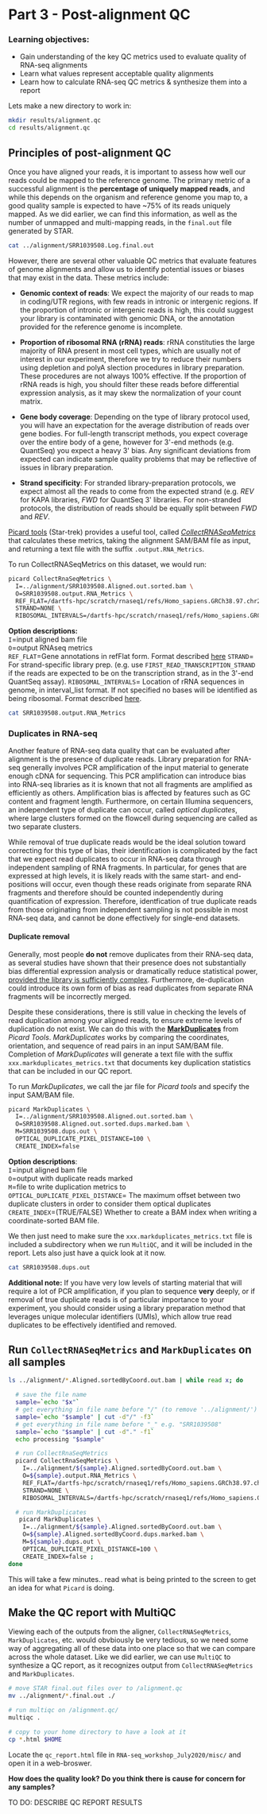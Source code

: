 # Part 3 - Post-alignment QC

### Learning objectives: 
- Gain understanding of the key QC metrics used to evaluate quality of RNA-seq alignments
- Learn what values represent acceptable quality alignments 
- Learn how to calculate RNA-seq QC metrics & synthesize them into a report 

Lets make a new directory to work in: 
```bash
mkdir results/alignment.qc
cd results/alignment.qc
```

## Principles of post-alignment QC
Once you have aligned your reads, it is important to assess how well our reads could be mapped to the reference genome. The primary metric of a successful alignment is the **percentage of uniquely mapped reads**, and while this depends on the organism and reference genome you map to, a good quality sample is expected to have ~75% of its reads uniquely mapped. As we did earlier, we can find this information, as well as the number of unmapped and multi-mapping reads, in the `final.out` file generated by STAR. 

```bash
cat ../alignment/SRR1039508.Log.final.out
```  

However, there are several other valuable QC metrics that evaluate features of genome alignments and allow us to identify potential issues or biases that may exist in the data. These metrics include: 

- **Genomic context of reads**: We expect the majority of our reads to map in coding/UTR regions, with few reads in intronic or intergenic regions. If the proportion of intronic or intergenic reads is high, this could suggest your library is contaminated with genomic DNA, or the annotation provided for the reference genome is incomplete. 

- **Proportion of ribosomal RNA (rRNA) reads**: rRNA constituties the large majority of RNA present in most cell types, which are usually not of interest in our experiment, therefore we try to reduce their numbers using depletion and polyA slection procedures in library preparation. These procedures are not always 100% effective. If the proportion of rRNA reads is high, you should filter these reads before differential expression analysis, as it may skew the normalization of your count matrix. 

- **Gene body coverage**: Depending on the type of library protocol used, you will have an expectation for the average distribution of reads over gene bodies. For full-length transcript methods, you expect coverage over the entire body of a gene, however for 3'-end methods (e.g. QuantSeq) you expect a heavy 3' bias. Any significant deviations from expected can indicate sample quality problems that may be reflective of issues in library preparation. 

- **Strand specificity**: For stranded library-preparation protocols, we expect almost all the reads to come from the expected strand (e.g. *REV* for KAPA libraries, *FWD* for QuantSeq 3' libraries. For non-stranded protocols, the distribution of reads should be equally split between *FWD* and *REV*. 

[Picard tools](https://broadinstitute.github.io/picard/) (Star-trek) provides a useful tool, called [*CollectRNASeqMetrics*](https://gatk.broadinstitute.org/hc/en-us/articles/360037057492-CollectRnaSeqMetrics-Picard-) that calculates these metrics, taking the alignment SAM/BAM file as input, and returning a text file with the suffix `.output.RNA_Metrics`. 

To run CollectRNASeqMetrics on this dataset, we would run:
```bash 
picard CollectRnaSeqMetrics \
  I=../alignment/SRR1039508.Aligned.out.sorted.bam \
  O=SRR1039508.output.RNA_Metrics \
  REF_FLAT=/dartfs-hpc/scratch/rnaseq1/refs/Homo_sapiens.GRCh38.97.chr20.refFlat.txt \
  STRAND=NONE \
  RIBOSOMAL_INTERVALS=/dartfs-hpc/scratch/rnaseq1/refs/Homo_sapiens.GRCh38.97.rRNA.chr20.interval_list
```
**Option descriptions:**  
`I`=input aligned bam file  
`O`=output RNAseq metrics  
`REF_FLAT`=Gene annotations in refFlat form. Format described [here](http://genome.ucsc.edu/goldenPath/gbdDescriptionsOld.html#RefFlat)
`STRAND`= For strand-specific library prep. (e.g. use `FIRST_READ_TRANSCRIPTION_STRAND` if the reads are expected to be on the transcription strand, as in the 3'-end QuantSeq assay). 
`RIBOSOMAL_INTERVALS`= Location of rRNA sequences in genome, in interval_list format. If not specified no bases will be identified as being ribosomal. Format described [here](http://samtools.github.io/htsjdk/javadoc/htsjdk/htsjdk/samtools/util/IntervalList.html). 

```bash
cat SRR1039508.output.RNA_Metrics 
```  

### Duplicates in RNA-seq 

Another feature of RNA-seq data quality that can be evaluated after alignment is the presence of duplicate reads. Library preparation for RNA-seq generally involves PCR amplification of the input material to generate enough cDNA for sequencing. This PCR amplification can introduce bias into RNA-seq libraries as it is known that not all fragments are amplified as efficiently as others. Amplification bias is affected by features such as GC content and fragment length. Furthermore, on certain Illumina sequencers, an independent type of duplicate can occur, called *optical duplicates*, where large clusters formed on the flowcell during sequencing are called as two separate clusters. 

While removal of true duplicate reads would be the ideal solution toward correcting for this type of bias, their identification is complicated by the fact that we expect read duplicates to occur in RNA-seq data through independent sampling of RNA fragments. In particular, for genes that are expressed at high levels, it is likely reads with the same start- and end-positions will occur, even though these reads originate from separate RNA fragments and therefore should be counted independently during quantification of expression. Therefore, identfication of true duplicate reads from those originating from independent sampling is not possible in most RNA-seq data, and cannot be done effectively for single-end datasets. 

#### Duplicate removal 

Generally, most people **do not** remove duplicates from their RNA-seq data, as several studies have shown that their presence does not substantially bias differential expression analysis or dramatically reduce statistical power, [provided the library is sufficiently complex](https://www.nature.com/articles/srep25533). Furthermore, de-duplication could introduce its own form of bias as read duplicates from separate RNA fragments will be incorrectly merged. 

Despite these considerations, there is still value in checking the levels of read duplication among your aligned reads, to ensure extreme levels of duplication do not exist. We can do this with the [**MarkDuplicates**](https://gatk.broadinstitute.org/hc/en-us/articles/360036834611-MarkDuplicates-Picard-) from *Picard Tools*. *MarkDuplicates* works by comparing the coordinates, orientation, and sequence of read pairs in an input SAM/BAM file. Completion of *MarkDuplicates* will generate a text file with the suffix `xxx.markduplicates_metrics.txt` that documents key duplication statistics that can be included in our QC report.  

To run *MarkDuplicates*, we call the jar file for *Picard tools* and specify the input SAM/BAM file. 
```bash 
picard MarkDuplicates \
  I=../alignment/SRR1039508.Aligned.out.sorted.bam \
  O=SRR1039508.Aligned.out.sorted.dups.marked.bam \
  M=SRR1039508.dups.out \
  OPTICAL_DUPLICATE_PIXEL_DISTANCE=100 \
  CREATE_INDEX=false
```

**Option descriptions**:  
`I`=input aligned bam file  
`O`=output with duplicate reads marked  
`M`=file to write duplication metrics to  
`OPTICAL_DUPLICATE_PIXEL_DISTANCE`= The maximum offset between two duplicate clusters in order to consider them optical duplicates  
`CREATE_INDEX`=(TRUE/FALSE) Whether to create a BAM index when writing a coordinate-sorted BAM file. 

We then just need to make sure the `xxx.markduplicates_metrics.txt` file is included a subdirectory when we run `MultiQC`, and it will be included in the report. Lets also just have a quick look at it now. 

```bash
cat SRR1039508.dups.out
```

**Additional note:** If you have very low levels of starting material that will require a lot of PCR amplification, if you plan to sequence **very** deeply, or if removal of true duplicate reads is of particular importance to your experiment, you should consider using a library preparation method that leverages unique molecular identifiers (UMIs), which allow true read duplicates to be effectively identified and removed.  

## Run `CollectRNASeqMetrics` and `MarkDuplicates` on all samples

```bash
ls ../alignment/*.Aligned.sortedByCoord.out.bam | while read x; do

  # save the file name
  sample=`echo "$x"`
  # get everything in file name before "/" (to remove '../alignment/')
  sample=`echo "$sample" | cut -d"/" -f3`
  # get everything in file name before "_" e.g. "SRR1039508"
  sample=`echo "$sample" | cut -d"." -f1`
  echo processing "$sample"

  # run CollectRnaSeqMetrics
  picard CollectRnaSeqMetrics \
    I=../alignment/${sample}.Aligned.sortedByCoord.out.bam \
    O=${sample}.output.RNA_Metrics \
    REF_FLAT=/dartfs-hpc/scratch/rnaseq1/refs/Homo_sapiens.GRCh38.97.chr20.refFlat.txt \
    STRAND=NONE \
    RIBOSOMAL_INTERVALS=/dartfs-hpc/scratch/rnaseq1/refs/Homo_sapiens.GRCh38.97.rRNA.chr20.interval_list

  # run MarkDuplicates
   picard MarkDuplicates \
    I=../alignment/${sample}.Aligned.sortedByCoord.out.bam \
    O=${sample}.Aligned.sortedByCoord.dups.marked.bam \
    M=${sample}.dups.out \
    OPTICAL_DUPLICATE_PIXEL_DISTANCE=100 \
    CREATE_INDEX=false ;
done
```

This will take a few minutes.. read what is being printed to the screen to get an idea for what `Picard` is doing. 

## Make the QC report with MultiQC

Viewing each of the outputs from the aligner, `CollectRNASeqMetrics`, `MarkDuplicates`, etc. would obvbiously be very tedious, so we need some way of aggregating all of these data into one place so that we can compare across the whole dataset. Like we did earlier, we can use `MultiQC` to synthesize a QC report, as it recognizes output from `CollectRNASeqMetrics` and `MarkDuplicates`. 

```bash
# move STAR final.out files over to /alignment.qc
mv ../alignment/*.final.out ./

# run multiqc on /alignment.qc/
multiqc . 

# copy to your home directory to have a look at it 
cp *.html $HOME
```

Locate the `qc_report.html` file in `RNA-seq_workshop_July2020/misc/` and open it in a web-broswer. 

**How does the quality look? Do you think there is cause for concern for any samples?**


TO DO: DESCRIBE QC REPORT RESULTS 

